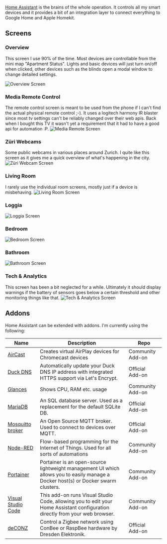 [Home Assistant](https://home-assistant.io/) is the brains of the whole operation. It controls all my smart devices and it provides a bit of an integration layer to connect everything to Google Home and Apple Homekit.

## Screens

### Overview
This screen I use 90% of the time. Most devices are controllable from the mini map "Apartment Status". Lights and basic devices will just turn on/off when clicked, other devices such as the blinds open a modal window to change detailed settings.

![Overview Screen](screens/overview-screen.png)

### Media Remote Control
The remote control screen is meant to be used from the phone if I can't find the actual physical remote control ;-). It uses a logitech harmony IR blaster since most tv settings can't be reliably changed over their web apis. Back when I bought this TV it wasn't yet a requirement that it had to have a good api for automation :P.
![Media Remote Screen](screens/media-remote-screen.png)

### Züri Webcams
Some public webcams in various places around Zurich. I quite like this screen as it gives me a quick overview of what's happening in the city.
![Züri Webcam Screen](screens/zuri-webcam-screen.png)

### Living Room
I rarely use the individual room screens, mostly just if a device is misbehaving.
![Living Room Screen](screens/living-room-screen.png)

### Loggia
![Loggia Screen](screens/loggia-screen.png)

### Bedroom
![Bedroom Screen](screens/bedroom-screen.png)

### Bathroom
![Bathroom Screen](screens/bathroom-screen.png)

### Tech & Analytics
This screen has been a bit neglected for a while. Ultimately it should display warnings if the battery of sensors goes below a certain threshold and other monitoring things like that.
![Tech & Analytics Screen](screens/tech-analytics-screen.png)

## Addons
Home Assistant can be extended with addons. I'm currently using the following:

| Name                                                                                                | Description                                                                                                                        | Repo             |
|-----------------------------------------------------------------------------------------------------|------------------------------------------------------------------------------------------------------------------------------------|------------------|
| [AirCast](https://github.com/hassio-addons/addon-aircast)                                           | Creates virtual AirPlay devices for Chromecast devices                                                                             | Community Add-on |
| [Duck DNS](https://github.com/home-assistant/hassio-addons/tree/master/duckdns)                     | Automatically update your Duck DNS IP address with integrated HTTPS support via Let's Encrypt.                                     | Official Add-on  |
| [Glances](https://github.com/hassio-addons/addon-glances)                                           | Shows CPU, RAM etc. usage                                                                                                          | Community Add-on |
| [MariaDB](https://github.com/home-assistant/hassio-addons/tree/master/mariadb)                      | An SQL database server. Used as a replacement for the default SQLite DB.                                                           | Official Add-on  |
| [Mosquitto broker](https://github.com/home-assistant/hassio-addons/blob/master/mosquitto/README.md) | An Open Source MQTT broker. Used to connect to devices over MQTT.                                                                  | Official Add-on  |
| [Node-RED](https://github.com/hassio-addons/addon-node-red)                                         | Flow-based programming for the Internet of Things. Used for all sorts of automations                                               | Community Add-on |
| [Portainer](https://github.com/hassio-addons/addon-portainer)                                       | Portainer is an open-source lightweight management UI which allows you to easily manage a Docker host(s) or Docker swarm clusters. | Community Add-on |
| [Visual Studio Code](https://github.com/hassio-addons/addon-vscode)                                 | This add-on runs Visual Studio Code, allowing you to edit your Home Assistant configuration directly from your web browser.        | Community Add-on |
| [deCONZ](https://github.com/home-assistant/hassio-addons/tree/master/deconz)                        | Control a Zigbee network using ConBee or RaspBee hardware by Dresden Elektronik.                                                   | Official Add-on  |
